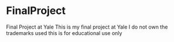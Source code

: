 # FinalProject
Final Project at Yale
This is my final project at Yale 
I do not own the trademarks used 
this is for educational use only 

